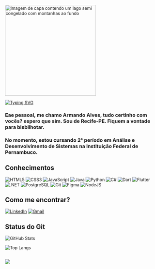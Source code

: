 <img align="center" padding="0" weight="1000" height="300" alt="Imagem de capa contendo um lago semi congelado com montanhas ao fundo" src="https://i.pinimg.com/originals/5d/59/46/5d5946f30bfb9c5c3ffb8bf745ddb544.jpg">


[![Typing SVG](https://readme-typing-svg.demolab.com?font=Fira+Code&size=30&pause=1000&color=FF8686&center=true&vCenter=true&random=true&width=1000&lines=Bem+vindos+ao+meu+GitHub!+%EF%BC%BC%EF%BC%88%EF%BC%BE+%EF%BC%BE%EF%BC%89%EF%BC%8F)](https://git.io/typing-svg)
### Eae pessoal, me chamo Armando Alves, tudo certinho com vocês? espero que sim. Sou de Recife-PE. Fiquem a vontade para bisbilhotar.

### No momento, estou cursando 2° período em Análise e Desenvolvimento de Sistemas na Instituição Federal de Pernambuco. 

##  Conhecimentos

![HTML5](https://img.shields.io/badge/HTML5-E34F26?style=for-the-badge&logo=html5&logoColor=white)
![CSS3](https://img.shields.io/badge/CSS3-1572B6?style=for-the-badge&logo=css3&logoColor=white)
![JavaScript](https://img.shields.io/badge/JavaScript-F7DF1E?style=for-the-badge&logo=javascript&logoColor=black)
    ![Java](https://img.shields.io/badge/java-%23ED8B00.svg?style=for-the-badge&logo=openjdk&logoColor=white)
    ![Python](https://img.shields.io/badge/python-3670A0?style=for-the-badge&logo=python&logoColor=ffdd54)
    ![C#](https://img.shields.io/badge/C%23-239120?style=for-the-badge&logo=c-sharp&logoColor=white)
    ![Dart](https://img.shields.io/badge/Dart-0175C2?style=for-the-badge&logo=dart&logoColor=white)
    ![Flutter](https://img.shields.io/badge/Flutter-02569B?style=for-the-badge&logo=flutter&logoColor=white)
    ![.NET](https://img.shields.io/badge/.NET-5C2D91?style=for-the-badge&logo=.net&logoColor=white)
    ![PostgreSQL](https://img.shields.io/badge/PostgreSQL-000?style=for-the-badge&logo=postgresql)
    ![Git](https://img.shields.io/badge/GIT-E44C30?style=for-the-badge&logo=git&logoColor=white)
    ![Figma](https://img.shields.io/badge/Figma-696969?style=for-the-badge&logo=figma&logoColor=figma)
    ![NodeJS](https://img.shields.io/badge/node.js-6DA55F?style=for-the-badge&logo=node.js&logoColor=white)


## Como me encontrar?

[![LinkedIn](https://img.shields.io/badge/LinkedIn-0077B5?style=for-the-badge&logo=linkedin&logoColor=white)](https://www.linkedin.com/in/armando-alves-878356151/)
[![Gmail](https://img.shields.io/badge/Gmail-333333?style=for-the-badge&logo=gmail&logoColor=red)](mailto:armando.amds97@gmail.com)

## Status do Git 

![GitHub Stats](https://github-readme-stats.vercel.app/api?username=ArmandoMartins1&theme=transparent&bg_color=000&border_color=30A3DC&show_icons=true&icon_color=30A3DC&title_color=E94D5F&text_color=FFF)

![Top Langs](https://github-readme-stats-git-masterrstaa-rickstaa.vercel.app/api/top-langs/?username=ArmandoMartins1&bg_color=000&border_color=30A3DC&title_color=E94D5F&text_color=FFF)


## 
<a href="https://visitorbadge.io/status?path=https%3A%2F%2Fgithub.com%2FArmandoMartins1"><img src="https://api.visitorbadge.io/api/visitors?path=https%3A%2F%2Fgithub.com%2FArmandoMartins1&label=Visualiza%C3%A7%C3%B5es&labelColor=%2337d67a&countColor=%23f47373" /></a>










